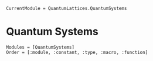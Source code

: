 ```@meta
CurrentModule = QuantumLattices.QuantumSystems
```

# Quantum Systems

```@autodocs
Modules = [QuantumSystems]
Order = [:module, :constant, :type, :macro, :function]
```
